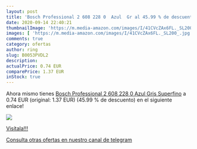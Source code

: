 ```yaml
---
layout: post
title: 'Bosch Professional 2 608 228 0  Azul  Gr al 45.99 % de descuento'
date: 2020-09-14 22:40:21
thumbnailImage: 'https://m.media-amazon.com/images/I/41CVcZAx6FL._SL200_.jpg'
images: [ 'https://m.media-amazon.com/images/I/41CVcZAx6FL._SL200_.jpg' ]
comments: true
category: ofertas
author: ring
slug: B0053PVDL2
description:
actualPrice: 0.74 EUR
comparePrice: 1.37 EUR
inStock: true
---
```


Ahora mismo tienes [Bosch Professional 2 608 228 0  Azul  Gris  Superfino](https://www.amazon.it/dp/B0053PVDL2/?tag=redken00-21) a 0.74 EUR (original: 1.37 EUR) (45.99 %  de descuento) en el siguiente enlace!

[![](https://m.media-amazon.com/images/I/41CVcZAx6FL._SL200_.jpg)](https://www.amazon.it/dp/B0053PVDL2/?tag=redken00-21)

[Visítala!!!](https://www.amazon.it/dp/B0053PVDL2/?tag=redken00-21)

[Consulta otras ofertas en nuestro canal de telegram](https://t.me/s/ofertas25)
